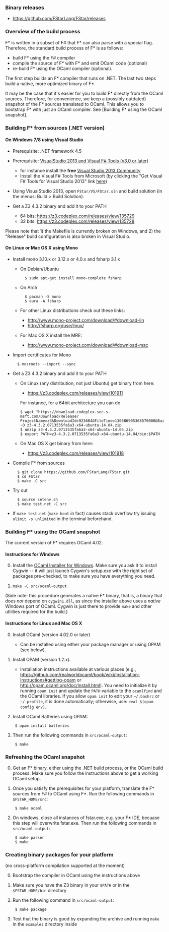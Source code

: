 ### Binary releases ###

- https://github.com/FStarLang/FStar/releases

### Overview of the build process

F* is written in a subset of F# that F* can also parse with a special flag.
Therefore, the standard build process of F* is as follows:

- build F* using the F# compiler
- compile the source of F* with F* and emit OCaml code (optional)
- re-build F* using the OCaml compiler (optional).

The first step builds an F* compiler that runs on .NET. The last two steps build
a native, more optimized binary of F*.

It may be the case that it's easier for you to build F* directly from the OCaml
sources. Therefore, for convenience, we keep a (possibly outdated) snapshot of
the F* sources translated to OCaml. This allows you to bootstrap F* with just an
OCaml compiler. See [Building F* using the OCaml snapshot].

### Building F* from sources (.NET version) ###

#### On Windows 7/8 using Visual Studio ####

  - Prerequisite: .NET framework 4.5

  - Prerequisite: [VisualStudio 2013 and Visual F# Tools (v3.0 or later)](http://fsharp.org/use/windows/)
    - for instance install the **free**
      [Visual Studio 2013 Community](https://www.visualstudio.com/en-us/products/visual-studio-community-vs.aspx)
    - Install the Visual F# Tools from Microsoft
      (by clicking the "Get Visual F# Tools for Visual Studio 2013"
       link [here](https://msdn.microsoft.com/en-us/vstudio/hh388569.aspx))

  - Using VisualStudio 2013, open `FStar/VS/FStar.sln` and build solution (in
      the menus: Build > Build Solution).

  - Get a Z3 4.3.2 binary and add it to your PATH
    - 64 bits: https://z3.codeplex.com/releases/view/135729
    - 32 bits: https://z3.codeplex.com/releases/view/135728

Please note that 1) the Makefile is currently broken on Windows, and 2) the
"Release" build configuration is also broken in Visual Studio.

#### On Linux or Mac OS X using Mono ####

  - Install mono 3.10.x or 3.12.x or 4.0.x and fsharp 3.1.x

    - On Debian/Ubuntu

            $ sudo apt-get install mono-complete fsharp

    - On Arch

            $ pacman -S mono
            $ aura -A fsharp

    - For other Linux distributions check out these links:
      - http://www.mono-project.com/download/#download-lin
      - http://fsharp.org/use/linux/

    - For Mac OS X install the MRE:
      - http://www.mono-project.com/download/#download-mac

  - Import certificates for Mono

          $ mozroots --import --sync

  - Get a Z3 4.3.2 binary and add it to your PATH

    - On Linux (any distribution, not just Ubuntu) get binary from here:
      - https://z3.codeplex.com/releases/view/101911

      For instance, for a 64bit architecture you can do

          $ wget "https://download-codeplex.sec.s-msft.com/Download/Release?ProjectName=z3&DownloadId=923684&FileTime=130586905368570000&Build=20959" -O z3-4.3.2.0713535fa6a3-x64-ubuntu-14.04.zip
          $ unzip z3-4.3.2.0713535fa6a3-x64-ubuntu-14.04.zip
          $ export PATH=z3-4.3.2.0713535fa6a3-x64-ubuntu-14.04/bin:$PATH

    - On Mac OS X get binary from here:
      - https://z3.codeplex.com/releases/view/101918

  - Compile F* from sources

          $ git clone https://github.com/FStarLang/FStar.git
          $ cd FStar
          $ make -C src

  - Try out

          $ source setenv.sh
          $ make test.net -C src

  - If `make test.net` (`make boot` in fact) causes stack overflow try
    issuing `ulimit -s unlimited` in the terminal beforehand.


### Building F* using the OCaml snapshot ###

The current version of F* requires OCaml 4.02.

#### Instructions for Windows ####

0. Install the [OCaml Installer for
   Windows](http://protz.github.io/ocaml-installer/). Make sure you ask it to
   install Cygwin -- it will just launch Cygwin's setup.exe with the right set
   of packages pre-checked, to make sure you have everything you need.

1. `make -C src/ocaml-output`

(Side note: this procedure generates a native F* binary, that is, a binary that
does *not* depend on `cygwin1.dll`, as since the installer above uses a
*native* Windows port of OCaml.  Cygwin is just there to provide `make` and
other utilities required for the build.)

#### Instructions for Linux and Mac OS X ####

0. Install OCaml (version 4.02.0 or later)
   - Can be installed using either your package manager or using OPAM
     (see below).

1. Install OPAM (version 1.2.x).
   - Installation instructions available at various places
     (e.g., https://github.com/realworldocaml/book/wiki/Installation-Instructions#getting-opam
     or http://opam.ocaml.org/doc/Install.html).
     You need to initialize it by running `opam init` and update the `PATH`
     variable to the `ocamlfind` and the OCaml libraries. If you allow
     `opam init` to edit your `~/.bashrc` or `~/.profile`, it is done
     automatically; otherwise, use: `eval $(opam config env)`.

2. Install OCaml Batteries using OPAM:

        $ opam install batteries

2. Then run the following commands in `src/ocaml-output`:

        $ make


### Refreshing the OCaml snapshot

0. Get an F* binary, either using the .NET build process, or the OCaml build
   process. Make sure you follow the instructions above to get a working OCaml
   setup.

1. Once you satisfy the prerequisites for your platform,
   translate the F* sources from F# to OCaml using F*.
   Run the following commands in `$FSTAR_HOME/src`:

        $ make ocaml

2. On windows, close all instances of fstar.exe, e.g. your F* IDE, becuase this step will overwrite fstar.exe. Then run the following commands in `src/ocaml-output`:

        $ make parser
        $ make

### Creating binary packages for your platform ###

(no cross-platform compilation supported at the moment)

0. Bootstrap the compiler in OCaml using the instructions above

1. Make sure you have the Z3 binary in your `$PATH` or
   in the `$FSTAR_HOME/bin` directory

2. Run the following command in `src/ocaml-output`:

        $ make package

3. Test that the binary is good by expanding the archive and running
   `make` in the `examples` directory inside
